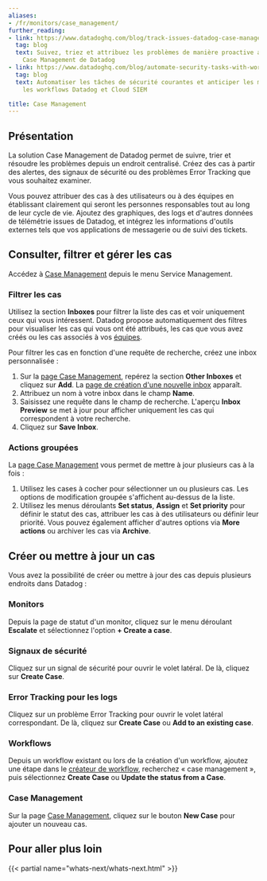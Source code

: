 ```yaml
---
aliases:
- /fr/monitors/case_management/
further_reading:
- link: https://www.datadoghq.com/blog/track-issues-datadog-case-management/
  tag: blog
  text: Suivez, triez et attribuez les problèmes de manière proactive avec la solution
    Case Management de Datadog
- link: https://www.datadoghq.com/blog/automate-security-tasks-with-workflows-and-cloud-siem/
  tag: blog
  text: Automatiser les tâches de sécurité courantes et anticiper les menaces avec
    les workflows Datadog et Cloud SIEM

title: Case Management
---
```


## Présentation

La solution Case Management de Datadog permet de suivre, trier et résoudre les problèmes depuis un endroit centralisé. Créez des cas à partir des alertes, des signaux de sécurité ou des problèmes Error Tracking que vous souhaitez examiner.

Vous pouvez attribuer des cas à des utilisateurs ou à des équipes en établissant clairement qui seront les personnes responsables tout au long de leur cycle de vie. Ajoutez des graphiques, des logs et d'autres données de télémétrie issues de Datadog, et intégrez les informations d'outils externes tels que vos applications de messagerie ou de suivi des tickets.

## Consulter, filtrer et gérer les cas

Accédez à [Case Management][1] depuis le menu Service Management.

### Filtrer les cas

Utilisez la section **Inboxes** pour filtrer la liste des cas et voir uniquement ceux qui vous intéressent. Datadog propose automatiquement des filtres pour visualiser les cas qui vous ont été attribués, les cas que vous avez créés ou les cas associés à vos [équipes][2].

Pour filtrer les cas en fonction d'une requête de recherche, créez une inbox personnalisée :
1. Sur la [page Case Management][1], repérez la section **Other Inboxes** et cliquez sur **Add**. La [page de création d'une nouvelle inbox][3] apparaît.
1. Attribuez un nom à votre inbox dans le champ **Name**.
1. Saisissez une requête dans le champ de recherche. L'aperçu **Inbox Preview** se met à jour pour afficher uniquement les cas qui correspondent à votre recherche.
1. Cliquez sur **Save Inbox**.

### Actions groupées

La [page Case Management][1] vous permet de mettre à jour plusieurs cas à la fois :
1. Utilisez les cases à cocher pour sélectionner un ou plusieurs cas. Les options de modification groupée s'affichent au-dessus de la liste.
1. Utilisez les menus déroulants **Set status**, **Assign** et **Set priority** pour définir le statut des cas, attribuer les cas à des utilisateurs ou définir leur priorité. Vous pouvez également afficher d'autres options via **More actions** ou archiver les cas via **Archive**.

## Créer ou mettre à jour un cas
Vous avez la possibilité de créer ou mettre à jour des cas depuis plusieurs endroits dans Datadog :
### Monitors
Depuis la page de statut d'un monitor, cliquez sur le menu déroulant **Escalate** et sélectionnez l'option **+ Create a case**.

### Signaux de sécurité
Cliquez sur un signal de sécurité pour ouvrir le volet latéral. De là, cliquez sur **Create Case**.

### Error Tracking pour les logs
Cliquez sur un problème Error Tracking pour ouvrir le volet latéral correspondant. De là, cliquez sur **Create Case** ou **Add to an existing case**.

### Workflows
Depuis un workflow existant ou lors de la création d'un workflow, ajoutez une étape dans le [créateur de workflow][4], recherchez « case management », puis sélectionnez **Create Case** ou **Update the status from a Case**.

### Case Management
Sur la page [Case Management][1], cliquez sur le bouton **New Case** pour ajouter un nouveau cas.

## Pour aller plus loin

{{< partial name="whats-next/whats-next.html" >}}

[1]: https://app.datadoghq.com/cases
[2]: /fr/account_management/teams/
[3]: https://app.datadoghq.com/cases/contexts/new
[4]: /fr/workflows/build/#build-a-workflow-with-the-workflow-builder
